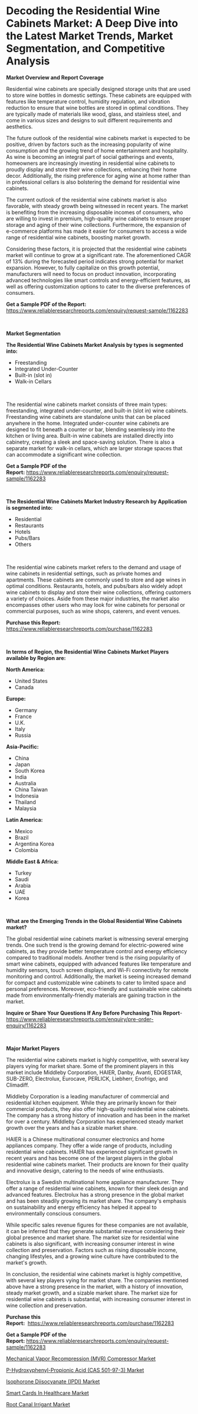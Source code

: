 <p><h1>Decoding the Residential Wine Cabinets Market: A Deep Dive into the Latest Market Trends, Market Segmentation, and Competitive Analysis</h1></p><p><strong>Market Overview and Report Coverage</strong></p>
<p><p>Residential wine cabinets are specially designed storage units that are used to store wine bottles in domestic settings. These cabinets are equipped with features like temperature control, humidity regulation, and vibration reduction to ensure that wine bottles are stored in optimal conditions. They are typically made of materials like wood, glass, and stainless steel, and come in various sizes and designs to suit different requirements and aesthetics.</p><p>The future outlook of the residential wine cabinets market is expected to be positive, driven by factors such as the increasing popularity of wine consumption and the growing trend of home entertainment and hospitality. As wine is becoming an integral part of social gatherings and events, homeowners are increasingly investing in residential wine cabinets to proudly display and store their wine collections, enhancing their home decor. Additionally, the rising preference for aging wine at home rather than in professional cellars is also bolstering the demand for residential wine cabinets.</p><p>The current outlook of the residential wine cabinets market is also favorable, with steady growth being witnessed in recent years. The market is benefiting from the increasing disposable incomes of consumers, who are willing to invest in premium, high-quality wine cabinets to ensure proper storage and aging of their wine collections. Furthermore, the expansion of e-commerce platforms has made it easier for consumers to access a wide range of residential wine cabinets, boosting market growth.</p><p>Considering these factors, it is projected that the residential wine cabinets market will continue to grow at a significant rate. The aforementioned CAGR of 13% during the forecasted period indicates strong potential for market expansion. However, to fully capitalize on this growth potential, manufacturers will need to focus on product innovation, incorporating advanced technologies like smart controls and energy-efficient features, as well as offering customization options to cater to the diverse preferences of consumers.</p></p>
<p><strong>Get a Sample PDF of the Report:</strong> <a href="https://www.reliableresearchreports.com/enquiry/request-sample/1162283">https://www.reliableresearchreports.com/enquiry/request-sample/1162283</a></p>
<p>&nbsp;</p>
<p><strong>Market Segmentation</strong></p>
<p><strong>The Residential Wine Cabinets Market Analysis by types is segmented into:</strong></p>
<p><ul><li>Freestanding</li><li>Integrated Under-Counter</li><li>Built-in (slot in)</li><li>Walk-in Cellars</li></ul></p>
<p>&nbsp;</p>
<p><p>The residential wine cabinets market consists of three main types: freestanding, integrated under-counter, and built-in (slot in) wine cabinets. Freestanding wine cabinets are standalone units that can be placed anywhere in the home. Integrated under-counter wine cabinets are designed to fit beneath a counter or bar, blending seamlessly into the kitchen or living area. Built-in wine cabinets are installed directly into cabinetry, creating a sleek and space-saving solution. There is also a separate market for walk-in cellars, which are larger storage spaces that can accommodate a significant wine collection.</p></p>
<p><strong>Get a Sample PDF of the Report:</strong>&nbsp;<a href="https://www.reliableresearchreports.com/enquiry/request-sample/1162283">https://www.reliableresearchreports.com/enquiry/request-sample/1162283</a></p>
<p>&nbsp;</p>
<p><strong>The Residential Wine Cabinets Market Industry Research by Application is segmented into:</strong></p>
<p><ul><li>Residential</li><li>Restaurants</li><li>Hotels</li><li>Pubs/Bars</li><li>Others</li></ul></p>
<p>&nbsp;</p>
<p><p>The residential wine cabinets market refers to the demand and usage of wine cabinets in residential settings, such as private homes and apartments. These cabinets are commonly used to store and age wines in optimal conditions. Restaurants, hotels, and pubs/bars also widely adopt wine cabinets to display and store their wine collections, offering customers a variety of choices. Aside from these major industries, the market also encompasses other users who may look for wine cabinets for personal or commercial purposes, such as wine shops, caterers, and event venues.</p></p>
<p><strong>Purchase this Report:</strong>&nbsp; <a href="https://www.reliableresearchreports.com/purchase/1162283">https://www.reliableresearchreports.com/purchase/1162283</a></p>
<p>&nbsp;</p>
<p><strong>In terms of Region, the Residential Wine Cabinets Market Players available by Region are:</strong></p>
<p>
    <p> <strong> North America: </strong>
        <ul>
            <li>United States</li>
            <li>Canada</li>
        </ul>
        </p> 
    <p> <strong> Europe: </strong>
        <ul>
            <li>Germany</li>
            <li>France</li>
            <li>U.K.</li>
            <li>Italy</li>
            <li>Russia</li>
        </ul>
        </p> 
    <p> <strong> Asia-Pacific: </strong>
        <ul>
            <li>China</li>
            <li>Japan</li>
            <li>South Korea</li>
            <li>India</li>
            <li>Australia</li>
            <li>China Taiwan</li>
            <li>Indonesia</li>
            <li>Thailand</li>
            <li>Malaysia</li>
        </ul>
        </p> 
    <p> <strong> Latin America: </strong>
        <ul>
            <li>Mexico</li>
            <li>Brazil</li>
            <li>Argentina Korea</li>
            <li>Colombia</li>
        </ul>
        </p> 
    <p> <strong> Middle East & Africa: </strong>
        <ul>
            <li>Turkey</li>
            <li>Saudi</li>
            <li>Arabia</li>
            <li>UAE</li>
            <li>Korea</li>
        </ul>
    </p>
    </p>
<p>&nbsp;</p>
<p><strong>What are the Emerging Trends in the Global Residential Wine Cabinets market?</strong></p>
<p><p>The global residential wine cabinets market is witnessing several emerging trends. One such trend is the growing demand for electric-powered wine cabinets, as they provide better temperature control and energy efficiency compared to traditional models. Another trend is the rising popularity of smart wine cabinets, equipped with advanced features like temperature and humidity sensors, touch screen displays, and Wi-Fi connectivity for remote monitoring and control. Additionally, the market is seeing increased demand for compact and customizable wine cabinets to cater to limited space and personal preferences. Moreover, eco-friendly and sustainable wine cabinets made from environmentally-friendly materials are gaining traction in the market.</p></p>
<p><strong>Inquire or Share Your Questions If Any Before Purchasing This Report</strong>- <a href="https://www.reliableresearchreports.com/enquiry/pre-order-enquiry/1162283">https://www.reliableresearchreports.com/enquiry/pre-order-enquiry/1162283</a></p>
<p>&nbsp;</p>
<p><strong>Major Market Players</strong></p>
<p><p>The residential wine cabinets market is highly competitive, with several key players vying for market share. Some of the prominent players in this market include Middleby Corporation, HAIER, Danby, Avanti, EDGESTAR, SUB-ZERO, Electrolux, Eurocave, PERLICK, Liebherr, Enofrigo, and Climadiff.</p><p>Middleby Corporation is a leading manufacturer of commercial and residential kitchen equipment. While they are primarily known for their commercial products, they also offer high-quality residential wine cabinets. The company has a strong history of innovation and has been in the market for over a century. Middleby Corporation has experienced steady market growth over the years and has a sizable market share.</p><p>HAIER is a Chinese multinational consumer electronics and home appliances company. They offer a wide range of products, including residential wine cabinets. HAIER has experienced significant growth in recent years and has become one of the largest players in the global residential wine cabinets market. Their products are known for their quality and innovative design, catering to the needs of wine enthusiasts.</p><p>Electrolux is a Swedish multinational home appliance manufacturer. They offer a range of residential wine cabinets, known for their sleek design and advanced features. Electrolux has a strong presence in the global market and has been steadily growing its market share. The company's emphasis on sustainability and energy efficiency has helped it appeal to environmentally conscious consumers.</p><p>While specific sales revenue figures for these companies are not available, it can be inferred that they generate substantial revenue considering their global presence and market share. The market size for residential wine cabinets is also significant, with increasing consumer interest in wine collection and preservation. Factors such as rising disposable income, changing lifestyles, and a growing wine culture have contributed to the market's growth.</p><p>In conclusion, the residential wine cabinets market is highly competitive, with several key players vying for market share. The companies mentioned above have a strong presence in the market, with a history of innovation, steady market growth, and a sizable market share. The market size for residential wine cabinets is substantial, with increasing consumer interest in wine collection and preservation.</p></p>
<p><strong>Purchase this Report:</strong>&nbsp;&nbsp;<a href="https://www.reliableresearchreports.com/purchase/1162283">https://www.reliableresearchreports.com/purchase/1162283</a></p>
<p></p>
<p><strong>Get a Sample PDF of the Report:</strong>&nbsp;<a href="https://www.reliableresearchreports.com/enquiry/request-sample/1162283">https://www.reliableresearchreports.com/enquiry/request-sample/1162283</a></p>
<p><p><a href="https://www.linkedin.com/pulse/mechanical-vapor-recompression-mvr-compressor-market-research/">Mechanical Vapor Recompression (MVR) Compressor Market</a></p><p><a href="https://www.linkedin.com/pulse/p-hydroxyphenyl-propionic-acid-cas-501-97-3-market-size/">P-Hydroxyphenyl-Propionic Acid (CAS 501-97-3) Market</a></p><p><a href="https://github.com/scarol104/Market-Research-Report-List-1/blob/main/isophorone-diisocyanate-ipdi-market.md">Isophorone Diisocyanate (IPDI) Market</a></p><p><a href="https://medium.com/@angelaarnold1941/smart-cards-in-healthcare-market-research-report-its-history-and-forecast-2023-to-2030-07770663e454">Smart Cards In Healthcare Market</a></p><p><a href="https://medium.com/@jackyhammes/root-canal-irrigant-market-size-cagr-trends-2024-2030-6fdce0a46623">Root Canal Irrigant Market</a></p></p>
